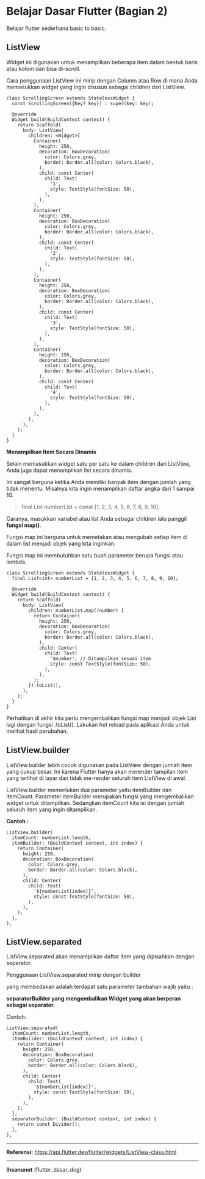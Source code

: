 # Belajar Dasar Flutter (Bagian 2)

Belajar flutter sederhana basic to basic.

## ListView

Widget ini digunakan untuk menampilkan beberapa item dalam bentuk baris atau kolom dan bisa di-scroll.

Cara penggunaan ListView ini mirip dengan Column atau Row di mana Anda memasukkan widget yang ingin disusun sebagai children dari ListView.

```
class ScrollingScreen extends StatelessWidget {
  const ScrollingScreen({Key? key}) : super(key: key);
 
  @override
  Widget build(BuildContext context) {
    return Scaffold(
      body: ListView(
        children: <Widget>[
          Container(
            height: 250,
            decoration: BoxDecoration(
              color: Colors.grey,
              border: Border.all(color: Colors.black),
            ),
            child: const Center(
              child: Text(
                '1',
                style: TextStyle(fontSize: 50),
              ),
            ),
          ),
          Container(
            height: 250,
            decoration: BoxDecoration(
              color: Colors.grey,
              border: Border.all(color: Colors.black),
            ),
            child: const Center(
              child: Text(
                '2',
                style: TextStyle(fontSize: 50),
              ),
            ),
          ),
          Container(
            height: 250,
            decoration: BoxDecoration(
              color: Colors.grey,
              border: Border.all(color: Colors.black),
            ),
            child: const Center(
              child: Text(
                '3',
                style: TextStyle(fontSize: 50),
              ),
            ),
          ),
          Container(
            height: 250,
            decoration: BoxDecoration(
              color: Colors.grey,
              border: Border.all(color: Colors.black),
            ),
            child: const Center(
              child: Text(
                '4',
                style: TextStyle(fontSize: 50),
              ),
            ),
          ),
        ],
      ),
    );
  }
}
```

**Menampilkan Item Secara Dinamis**

Selain memasukkan widget satu per satu ke dalam children dari ListView, Anda juga dapat menampilkan list secara dinamis. 

Ini sangat berguna ketika Anda memiliki banyak item dengan jumlah yang tidak menentu.
Misalnya kita ingin menampilkan daftar angka dari 1 sampai 10.

> final List<int> numberList = const <int>[1, 2, 3, 4, 5, 6, 7, 8, 9, 10];



Caranya, masukkan variabel atau list Anda sebagai children lalu panggil **fungsi map()**.

Fungsi map ini berguna untuk memetakan atau mengubah setiap item di dalam list menjadi objek yang kita inginkan.

Fungsi map ini membutuhkan satu buah parameter berupa fungsi atau lambda.

```
class ScrollingScreen extends StatelessWidget {
  final List<int> numberList = [1, 2, 3, 4, 5, 6, 7, 8, 9, 10];
 
  @override
  Widget build(BuildContext context) {
    return Scaffold(
      body: ListView(
        children: numberList.map((number) {
          return Container(
            height: 250,
            decoration: BoxDecoration(
              color: Colors.grey,
              border: Border.all(color: Colors.black),
            ),
            child: Center(
              child: Text(
                '$number', // Ditampilkan sesuai item
                style: const TextStyle(fontSize: 50),
              ),
            ),
          );
        }).toList(),
      ),
    );
  }
}
```

Perhatikan di akhir kita perlu mengembalikan fungsi map menjadi objek List lagi dengan fungsi .toList(). Lakukan hot reload pada aplikasi Anda untuk melihat hasil perubahan.

## ListView.builder

ListView.builder lebih cocok digunakan pada ListView dengan jumlah item yang cukup besar. Ini karena Flutter hanya akan merender tampilan item yang terlihat di layar dan tidak me-render seluruh item ListView di awal.

ListView.builder memerlukan dua parameter yaitu itemBuilder dan itemCount. Parameter itemBuilder merupakan fungsi yang mengembalikan widget untuk ditampilkan. Sedangkan itemCount kita isi dengan jumlah seluruh item yang ingin ditampilkan.

**Contoh :**

```
ListView.builder(
  itemCount: numberList.length,
  itemBuilder: (BuildContext context, int index) {
    return Container(
      height: 250,
      decoration: BoxDecoration(
        color: Colors.grey,
        border: Border.all(color: Colors.black),
      ),
      child: Center(
        child: Text(
          '${numberList[index]}',
          style: const TextStyle(fontSize: 50),
        ),
      ),
    );
  },
),
```

## ListView.separated

ListView.separated akan menampilkan daftar item yang dipisahkan dengan separator. 

Penggunaan ListView.separated mirip dengan builder

yang membedakan adalah terdapat satu parameter tambahan wajib yaitu :

**separatorBuilder yang mengembalikan Widget yang akan berperan sebagai separator.**

Contoh:

```
ListView.separated(
  itemCount: numberList.length,
  itemBuilder: (BuildContext context, int index) {
    return Container(
      height: 250,
      decoration: BoxDecoration(
        color: Colors.grey,
        border: Border.all(color: Colors.black),
      ),
      child: Center(
        child: Text(
          '${numberList[index]}',
          style: const TextStyle(fontSize: 50),
        ),
      ),
    );
  },
  separatorBuilder: (BuildContext context, int index) {
    return const Divider();
  },
),
```

---

**Referensi:**
https://api.flutter.dev/flutter/widgets/ListView-class.html

---

**Ihsanunot** (flutter_dasar_dcg)